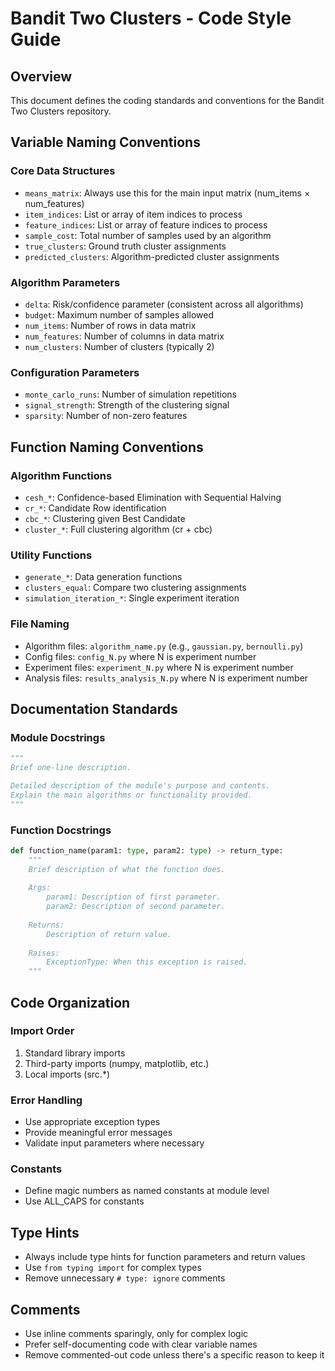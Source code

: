 # Bandit Two Clusters - Code Style Guide

## Overview
This document defines the coding standards and conventions for the Bandit Two Clusters repository.

## Variable Naming Conventions

### Core Data Structures
- `means_matrix`: Always use this for the main input matrix (num_items × num_features)
- `item_indices`: List or array of item indices to process
- `feature_indices`: List or array of feature indices to process  
- `sample_cost`: Total number of samples used by an algorithm
- `true_clusters`: Ground truth cluster assignments
- `predicted_clusters`: Algorithm-predicted cluster assignments

### Algorithm Parameters
- `delta`: Risk/confidence parameter (consistent across all algorithms)
- `budget`: Maximum number of samples allowed
- `num_items`: Number of rows in data matrix
- `num_features`: Number of columns in data matrix
- `num_clusters`: Number of clusters (typically 2)

### Configuration Parameters
- `monte_carlo_runs`: Number of simulation repetitions
- `signal_strength`: Strength of the clustering signal
- `sparsity`: Number of non-zero features

## Function Naming Conventions

### Algorithm Functions
- `cesh_*`: Confidence-based Elimination with Sequential Halving
- `cr_*`: Candidate Row identification
- `cbc_*`: Clustering given Best Candidate
- `cluster_*`: Full clustering algorithm (cr + cbc)

### Utility Functions  
- `generate_*`: Data generation functions
- `clusters_equal`: Compare two clustering assignments
- `simulation_iteration_*`: Single experiment iteration

### File Naming
- Algorithm files: `algorithm_name.py` (e.g., `gaussian.py`, `bernoulli.py`)
- Config files: `config_N.py` where N is experiment number
- Experiment files: `experiment_N.py` where N is experiment number
- Analysis files: `results_analysis_N.py` where N is experiment number

## Documentation Standards

### Module Docstrings
```python
"""
Brief one-line description.

Detailed description of the module's purpose and contents.
Explain the main algorithms or functionality provided.
"""
```

### Function Docstrings
```python
def function_name(param1: type, param2: type) -> return_type:
    """
    Brief description of what the function does.
    
    Args:
        param1: Description of first parameter.
        param2: Description of second parameter.
        
    Returns:
        Description of return value.
        
    Raises:
        ExceptionType: When this exception is raised.
    """
```

## Code Organization

### Import Order
1. Standard library imports
2. Third-party imports (numpy, matplotlib, etc.)
3. Local imports (src.*)

### Error Handling
- Use appropriate exception types
- Provide meaningful error messages
- Validate input parameters where necessary

### Constants
- Define magic numbers as named constants at module level
- Use ALL_CAPS for constants

## Type Hints
- Always include type hints for function parameters and return values
- Use `from typing import` for complex types
- Remove unnecessary `# type: ignore` comments

## Comments
- Use inline comments sparingly, only for complex logic
- Prefer self-documenting code with clear variable names
- Remove commented-out code unless there's a specific reason to keep it 